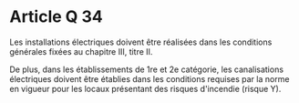# Article Q 34

Les installations électriques doivent être réalisées dans les conditions générales fixées au chapitre III, titre II.

De plus, dans les établissements de 1re et 2e catégorie, les canalisations électriques doivent être établies dans les conditions requises par la norme en vigueur pour les locaux présentant des risques d'incendie (risque Y).

